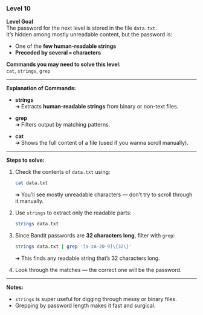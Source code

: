 ### Level 10

**Level Goal**  
The password for the next level is stored in the file `data.txt`.  
It’s hidden among mostly unreadable content, but the password is:
- One of the **few human-readable strings**
- **Preceded by several `=` characters**

**Commands you may need to solve this level:**  
`cat`, `strings`, `grep`

---

**Explanation of Commands:**

- **strings**  
  ➔ Extracts **human-readable strings** from binary or non-text files.

- **grep**  
  ➔ Filters output by matching patterns.

- **cat**  
  ➔ Shows the full content of a file (used if you wanna scroll manually).

---

**Steps to solve:**

1. Check the contents of `data.txt` using:

   ```bash
   cat data.txt
   ```

   ➔ You’ll see mostly unreadable characters — don’t try to scroll through it manually.

2. Use `strings` to extract only the readable parts:

   ```bash
   strings data.txt
   ```

3. Since Bandit passwords are **32 characters long**, filter with `grep`:

   ```bash
   strings data.txt | grep '[a-zA-Z0-9]\{32\}'
   ```

   ➔ This finds any readable string that’s 32 characters long.

4. Look through the matches — the correct one will be the password.

---

**Notes:**

- `strings` is super useful for digging through messy or binary files.
- Grepping by password length makes it fast and surgical.
